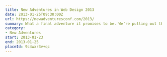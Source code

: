 ```yaml
---
title: New Adventures in Web Design 2013
date: 2013-01-25T09:30:00Z
url: https://newadventuresconf.com/2013/
summary: What a final adventure it promises to be. We’re pulling out the stops to make New Adventures 2013 live long in the memory.
category:
- New Adventures
start: 2013-01-23
end: 2013-01-25
placeId: 9c4wxr3v+qc
---
```

